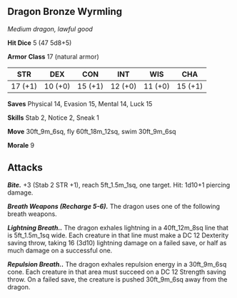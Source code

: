 ## Dragon Bronze Wyrmling

*Medium dragon, lawful good*

**Hit Dice** 5 (47 5d8+5)

**Armor Class** 17 (natural armor)

| STR     | DEX     | CON     | INT     | WIS     | CHA     |
|---------|---------|---------|---------|---------|---------|
| 17 (+1) | 10 (+0) | 15 (+1) | 12 (+0) | 11 (+0) | 15 (+1) |

**Saves** Physical 14, Evasion 15, Mental 14, Luck 15

**Skills** Stab 2, Notice 2, Sneak 1

**Move** 30ft_9m_6sq, fly 60ft_18m_12sq, swim 30ft_9m_6sq

**Morale** 9

## Attacks

***Bite.*** +3 (Stab 2 STR +1), reach 5ft_1.5m_1sq, one target. Hit: 1d10+1 piercing damage.

***Breath Weapons (Recharge 5-6).*** The dragon uses one of the following breath weapons.

***Lightning Breath..*** The dragon exhales lightning in a 40ft_12m_8sq line that is 5ft_1.5m_1sq wide. Each creature in that line must make a DC 12 Dexterity saving throw, taking 16 (3d10) lightning damage on a failed save, or half as much damage on a successful one.

***Repulsion Breath..*** The dragon exhales repulsion energy in a 30ft_9m_6sq cone. Each creature in that area must succeed on a DC 12 Strength saving throw. On a failed save, the creature is pushed 30ft_9m_6sq away from the dragon.

